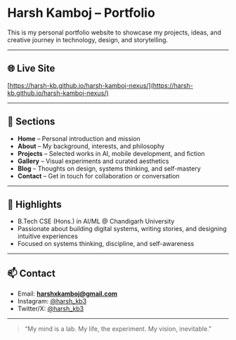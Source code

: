 # Harsh Kamboj – Portfolio

This is my personal portfolio website to showcase my projects, ideas, and creative journey in technology, design, and storytelling.

---

## 🌐 Live Site

[https://harsh-kb.github.io/harsh-kamboj-nexus/](https://harsh-kb.github.io/harsh-kamboj-nexus/)

---

## 📂 Sections

- **Home** – Personal introduction and mission  
- **About** – My background, interests, and philosophy  
- **Projects** – Selected works in AI, mobile development, and fiction  
- **Gallery** – Visual experiments and curated aesthetics  
- **Blog** – Thoughts on design, systems thinking, and self-mastery  
- **Contact** – Get in touch for collaboration or conversation

---

## 📌 Highlights

- B.Tech CSE (Hons.) in AI/ML @ Chandigarh University  
- Passionate about building digital systems, writing stories, and designing intuitive experiences  
- Focused on systems thinking, discipline, and self-awareness

---

## 📫 Contact

- Email: **harshxkamboj@gmail.com**  
- Instagram: [@harsh_kb3](https://instagram.com/harsh_kb3)  
- Twitter/X: [@harsh_kb3](https://x.com/harsh_kb3)

---

> “My mind is a lab. My life, the experiment. My vision, inevitable.”
